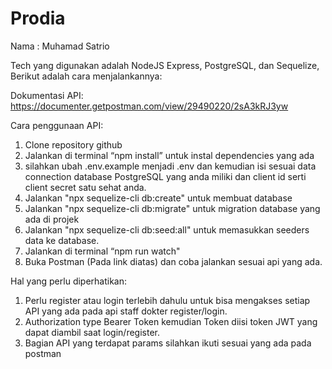 # Prodia
Nama : Muhamad Satrio

Tech yang digunakan adalah NodeJS Express, PostgreSQL, dan Sequelize, Berikut adalah cara menjalankannya:

Dokumentasi API: https://documenter.getpostman.com/view/29490220/2sA3kRJ3yw

Cara penggunaan API:
1. Clone repository github
2. Jalankan di terminal “npm install” untuk instal dependencies yang ada
3. silahkan ubah .env.example menjadi .env dan kemudian isi sesuai data connection database PostgreSQL yang anda miliki dan client id serti client secret satu sehat anda.
4. Jalankan "npx sequelize-cli db:create" untuk membuat database
5. Jalankan "npx sequelize-cli db:migrate" untuk migration database yang ada di projek
6. Jalankan "npx sequelize-cli db:seed:all" untuk memasukkan seeders data ke database.
7. Jalankan di terminal “npm run watch"
8. Buka Postman (Pada link diatas) dan coba jalankan sesuai api yang ada.

Hal yang perlu diperhatikan:
1. Perlu register atau login terlebih dahulu untuk bisa mengakses setiap API yang ada pada api staff dokter register/login.
2. Authorization type Bearer Token kemudian Token diisi token JWT yang dapat diambil saat login/register.
3. Bagian API yang terdapat params silahkan ikuti sesuai yang ada pada postman
